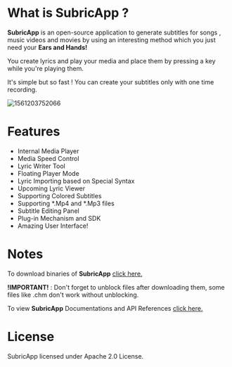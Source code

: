 # What is SubricApp ?

**SubricApp** is an open-source application to generate subtitles for songs , music videos and movies by using an interesting method which you just need your **Ears and Hands!**

You create lyrics and play your media and place them by pressing a key while you're playing them.

It's simple but so fast ! You can create your subtitles only with one time recording.

![1561203752066](https://i.screenshot.net/5ovdjsq)


# Features

- Internal Media Player
- Media Speed Control
- Lyric Writer Tool
- Floating Player Mode
- Lyric Importing based on Special Syntax 
- Upcoming Lyric Viewer 
- Supporting Colored Subtitles
- Supporting *.Mp4 and *.Mp3 files
- Subtitle Editing Panel
- Plug-in Mechanism and SDK
- Amazing User Interface!

# Notes
To download binaries of **SubricApp** [click here.](https://github.com/3ThirdEyeZ/SubricApp/releases)

**!IMPORTANT!** : Don't forget to unblock files after downloading them, some files like .chm don't work without unblocking.

To view **SubricApp** Documentations and API References [click here.](https://github.com/3ThirdEyeZ/SubricApp/blob/master/bin/SubricApp%20Documentation.chm)



# License

SubricApp licensed under Apache 2.0 License.

